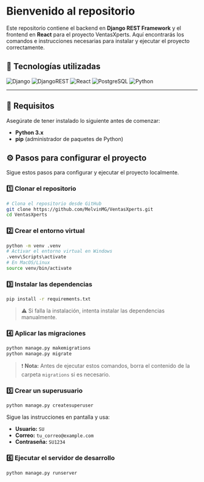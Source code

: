
# Bienvenido al repositorio 

Este repositorio contiene el backend en **Django REST Framework** y el frontend en **React** para el proyecto VentasXperts. Aquí encontrarás los comandos e instrucciones necesarias para instalar y ejecutar el proyecto correctamente.

## 🚀 Tecnologías utilizadas

![Django](https://img.shields.io/badge/Django-092E20?style=for-the-badge&logo=django&logoColor=white) ![DjangoREST](https://img.shields.io/badge/Django%20REST-ff1709?style=for-the-badge&logo=django&logoColor=white) ![React](https://img.shields.io/badge/React-20232A?style=for-the-badge&logo=react&logoColor=61DAFB) ![PostgreSQL](https://img.shields.io/badge/PostgreSQL-316192?style=for-the-badge&logo=postgresql&logoColor=white) ![Python](https://img.shields.io/badge/Python-3776AB?style=for-the-badge&logo=python&logoColor=white)

----------

## 📌 Requisitos

Asegúrate de tener instalado lo siguiente antes de comenzar:

-   **Python 3.x**
-   **pip** (administrador de paquetes de Python)

## ⚙️ Pasos para configurar el proyecto

Sigue estos pasos para configurar y ejecutar el proyecto localmente.

### 1️⃣ Clonar el repositorio

```bash
# Clona el repositorio desde GitHub
git clone https://github.com/MelvinMG/VentasXperts.git
cd VentasXperts

```

### 2️⃣ Crear el entorno virtual

```bash
python -m venv .venv
# Activar el entorno virtual en Windows
.venv\Scripts\activate
# En MacOS/Linux
source venv/bin/activate

```

### 3️⃣ Instalar las dependencias

```bash
pip install -r requirements.txt

```

> ⚠️ Si falla la instalación, intenta instalar las dependencias manualmente.

### 4️⃣ Aplicar las migraciones

```bash
python manage.py makemigrations
python manage.py migrate

```

> ❗ **Nota:** Antes de ejecutar estos comandos, borra el contenido de la carpeta `migrations` si es necesario.

### 5️⃣ Crear un superusuario

```bash
python manage.py createsuperuser

```

Sigue las instrucciones en pantalla y usa:

-   **Usuario:** `SU`
-   **Correo:** `tu_correo@example.com`
-   **Contraseña:** `SU1234`

### 6️⃣ Ejecutar el servidor de desarrollo

```bash
python manage.py runserver

```

